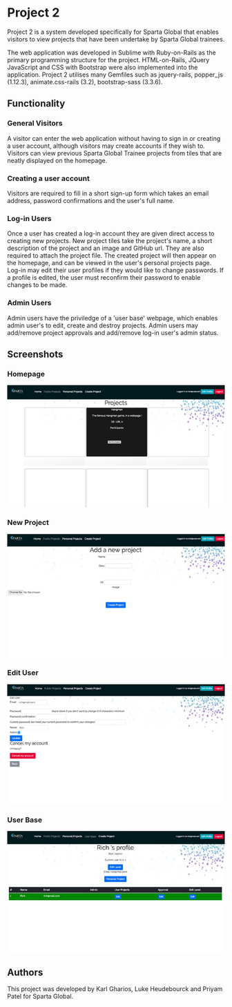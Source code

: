 # Project 2

Project 2 is a system developed specifically for Sparta Global that enables visitors to view projects that have been undertake by Sparta Global trainees.

The web application was developed in Sublime with Ruby-on-Rails as the primary programming structure for the project. HTML-on-Rails, JQuery JavaScript and CSS with Bootstrap were also implemented into the application. Project 2 utilises many Gemfiles such as jquery-rails, popper_js (1.12.3), animate.css-rails (3.2), bootstrap-sass (3.3.6).

## Functionality
### General Visitors
A visitor can enter the web application without having to sign in or creating a user account, although visitors may create accounts if they wish to. Visitors can view previous Sparta Global Trainee projects from tiles that are neatly displayed on the homepage.

### Creating a user account
Visitors are required to fill in a short sign-up form which takes an email address, password confirmations and the user's full name.

### Log-in Users
Once a user has created a log-in account they are given direct access to creating new projects. New project tiles take the project's name, a short description of the project and an image and GitHub url. They are also required to attach the project file. The created project will then appear on the homepage, and can be viewed in the user's personal projects page. Log-in may edit their user profiles if they would like to change passwords. If a profile is edited, the user must reconfirm their password to enable changes to be made.

### Admin Users
Admin users have the priviledge of a 'user base' webpage, which enables admin user's to edit, create and destroy projects. Admin users may add/remove project approvals and add/remove log-in user's admin status.

## Screenshots
### Homepage
![A screenshot of the homepage](app/assets/images/homepage_screenshot.jpg)

### New Project
![A screenshot of the new project page](app/assets/images/new_project_screenshot.jpg)

### Edit User
![A screenshot of the edit user page](app/assets/images/edit_user_screenshot.jpg)

### User Base
![A screenshot of the admin user base page](app/assets/images/user_base_screenshot.jpg)

## Authors
This project was developed by Karl Gharios, Luke Heudebourck and Priyam Patel for Sparta Global.